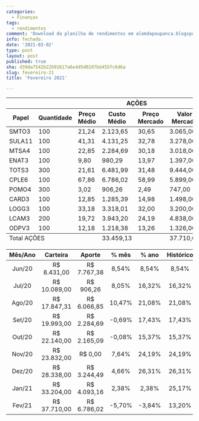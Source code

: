 ```yaml
---
categories:
  - Finanças
tags:
  - rendimentos
comment: 'Download da planilha de rendimentos em alemdapoupanca.blogspot.com'
info: fechado.
date: '2021-03-02'
type: post
layout: post
published: true
sha: d39da7542b22b91617a6e4d5d02d7bd455fc6d6a
slug: fevereiro-21
title: 'Fevereiro 2021'

---
```

<table role="grid"><thead id="j_idt129:j_idt482:0:j_idt489_head"><tr><th id="j_idt129:j_idt482:0:j_idt489:j_idt492" class="ui-state-default tituloRowMobile" role="columnheader" aria-label="AÇÕES" colspan="8"><span class="ui-column-title">AÇÕES</span></th></tr><tr><th id="j_idt129:j_idt482:0:j_idt489:j_idt494" class="ui-state-default" role="columnheader" aria-label="Papel"><span class="ui-column-title">Papel</span></th><th id="j_idt129:j_idt482:0:j_idt489:j_idt495" class="ui-state-default" role="columnheader" aria-label="Quantidade"><span class="ui-column-title">Quantidade</span></th><th id="j_idt129:j_idt482:0:j_idt489:j_idt496" class="ui-state-default" role="columnheader" aria-label="Preço Médio"><span class="ui-column-title">Preço Médio</span></th><th id="j_idt129:j_idt482:0:j_idt489:j_idt497" class="ui-state-default" role="columnheader" aria-label="Custo Médio"><span class="ui-column-title">Custo Médio</span></th><th id="j_idt129:j_idt482:0:j_idt489:j_idt498" class="ui-state-default" role="columnheader" aria-label="Preço Mercado"><span class="ui-column-title">Preço Mercado</span></th><th id="j_idt129:j_idt482:0:j_idt489:j_idt499" class="ui-state-default" role="columnheader" aria-label="Valor Mercado"><span class="ui-column-title">Valor Mercado</span></th><th id="j_idt129:j_idt482:0:j_idt489:j_idt500" class="ui-state-default" role="columnheader" aria-label="% Retorno"><span class="ui-column-title">% Retorno</span></th><th id="j_idt129:j_idt482:0:j_idt489:j_idt501" class="ui-state-default" role="columnheader" aria-label="Retorno"><span class="ui-column-title">Retorno</span></th></tr></thead><tfoot id="j_idt129:j_idt482:0:j_idt489_foot"><tr><td class="ui-state-default" colspan="3">Total AÇÕES</td><td class="ui-state-default">33.459,13</td><td class="ui-state-default"></td><td class="ui-state-default">37.710,00</td><td class="ui-state-default">12,70%</td><td class="ui-state-default">4.250,87</td></tr></tfoot><tbody id="j_idt129:j_idt482:0:j_idt489_data" class="ui-datatable-data ui-widget-content"><tr data-ri="0" class="ui-widget-content ui-datatable-even" role="row"><td role="gridcell">SMTO3</td><td role="gridcell">100</td><td role="gridcell">21,24</td><td role="gridcell">2.123,65</td><td role="gridcell">30,65</td><td role="gridcell">3.065,00</td><td role="gridcell">44,33%</td><td role="gridcell">941,35</td></tr><tr data-ri="1" class="ui-widget-content ui-datatable-odd" role="row"><td role="gridcell">SULA11</td><td role="gridcell">100</td><td role="gridcell">41,31</td><td role="gridcell">4.131,25</td><td role="gridcell">32,78</td><td role="gridcell">3.278,00</td><td role="gridcell">-20,65%</td><td role="gridcell">-853,25</td></tr><tr data-ri="2" class="ui-widget-content ui-datatable-even" role="row"><td role="gridcell">MTSA4</td><td role="gridcell">100</td><td role="gridcell">22,85</td><td role="gridcell">2.284,69</td><td role="gridcell">30,18</td><td role="gridcell">3.018,00</td><td role="gridcell">32,10%</td><td role="gridcell">733,31</td></tr><tr data-ri="3" class="ui-widget-content ui-datatable-odd" role="row"><td role="gridcell">ENAT3</td><td role="gridcell">100</td><td role="gridcell">9,80</td><td role="gridcell">980,29</td><td role="gridcell">13,97</td><td role="gridcell">1.397,00</td><td role="gridcell">42,51%</td><td role="gridcell">416,71</td></tr><tr data-ri="4" class="ui-widget-content ui-datatable-even" role="row"><td role="gridcell">TOTS3</td><td role="gridcell">300</td><td role="gridcell">21,61</td><td role="gridcell">6.481,99</td><td role="gridcell">31,48</td><td role="gridcell">9.444,00</td><td role="gridcell">45,70%</td><td role="gridcell">2.962,01</td></tr><tr data-ri="5" class="ui-widget-content ui-datatable-odd" role="row"><td role="gridcell">CPLE6</td><td role="gridcell">100</td><td role="gridcell">67,86</td><td role="gridcell">6.786,02</td><td role="gridcell">58,99</td><td role="gridcell">5.899,00</td><td role="gridcell">-13,07%</td><td role="gridcell">-887,02</td></tr><tr data-ri="6" class="ui-widget-content ui-datatable-even" role="row"><td role="gridcell">POMO4</td><td role="gridcell">300</td><td role="gridcell">3,02</td><td role="gridcell">906,26</td><td role="gridcell">2,49</td><td role="gridcell">747,00</td><td role="gridcell">-17,57%</td><td role="gridcell">-159,26</td></tr><tr data-ri="7" class="ui-widget-content ui-datatable-odd" role="row"><td role="gridcell">CARD3</td><td role="gridcell">100</td><td role="gridcell">12,85</td><td role="gridcell">1.285,39</td><td role="gridcell">14,98</td><td role="gridcell">1.498,00</td><td role="gridcell">16,54%</td><td role="gridcell">212,61</td></tr><tr data-ri="8" class="ui-widget-content ui-datatable-even" role="row"><td role="gridcell">LOGG3</td><td role="gridcell">100</td><td role="gridcell">33,18</td><td role="gridcell">3.318,01</td><td role="gridcell">32,00</td><td role="gridcell">3.200,00</td><td role="gridcell">-3,56%</td><td role="gridcell">-118,01</td></tr><tr data-ri="9" class="ui-widget-content ui-datatable-odd" role="row"><td role="gridcell">LCAM3</td><td role="gridcell">200</td><td role="gridcell">19,72</td><td role="gridcell">3.943,20</td><td role="gridcell">24,19</td><td role="gridcell">4.838,00</td><td role="gridcell">22,69%</td><td role="gridcell">894,80</td></tr><tr data-ri="10" class="ui-widget-content ui-datatable-even" role="row"><td role="gridcell">ODPV3</td><td role="gridcell">100</td><td role="gridcell">12,18</td><td role="gridcell">1.218,38</td><td role="gridcell">13,26</td><td role="gridcell">1.326,00</td><td role="gridcell">8,83%</td><td role="gridcell">107,62</td></tr></tbody></table>


| **Mês/Ano** | **Carteira**   | **Aporte**     | **% mês** | **% ano** | **Histórico** |
|:-----------:|:--------------:|:--------------:|:---------:|:---------:|:-------------:|
| Jun/20      |  R$ 8\.431,00  |  R$ 7\.767,38  | 8,54%     | 8,54%     | 8,54%         |
| Jul/20      |  R$ 10\.089,00  |  R$ 906,26     | 8,05%     | 16,32%    | 16,32%        |
| Ago/20     |  R$ 17\.847,31  |  R$ 6\.066,85  | 10,47%     | 21,08%     | 21,08%     |
| Set/20      | R$ 19\.993,00 |  R$ 2\.284,69  | -0,69% | 17,43% | 17,43% |
| Out/20      | R$ 22\.140,00 | R$ 2\.165,09 | -0,08% | 15,37% | 15,37% |
| Nov/20      | R$ 23\.832,00 | R$ 0,00 | 7,64% | 24,19% | 24,19% |
| Dez/20      | R$ 28\.338,00 | R$ 3\.244,49 | 4,66% | 26,31% | 26,31% |
| Jan/21      | R$ 33\.204,00 | R$ 4\.093,16 | 2,38% | 2,38% | 25,17% |
| Fev/21      | R$ 37\.710,00 | R$ 6\.786,02 | -5,70% | -3,84% | 13,20% |